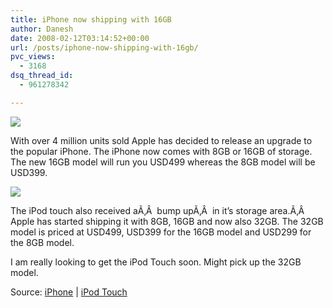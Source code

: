 ```yaml
---
title: iPhone now shipping with 16GB
author: Danesh
date: 2008-02-12T03:14:52+00:00
url: /posts/iphone-now-shipping-with-16gb/
pvc_views:
  - 3168
dsq_thread_id:
  - 961278342

---
```

![][1]

With over 4 million units sold Apple has decided to release an upgrade to the popular iPhone. The iPhone now comes with 8GB or 16GB of storage. The new 16GB model will run you USD499 whereas the 8GB model will be USD399.

![][2] 

The iPod touch also received aÃ‚Â  bump upÃ‚Â  in it&#8217;s storage area.Ã‚Â  Apple has started shipping it with 8GB, 16GB and now also 32GB. The 32GB model is priced at USD499, USD399 for the 16GB model and USD299 for the 8GB model.

I am really looking to get the iPod Touch soon. Might pick up the 32GB model.

Source: [iPhone][3] | [iPod Touch][4]

 [1]: http://img134.imageshack.us/img134/3140/indexiphonehero20080205bv1.jpg
 [2]: http://img134.imageshack.us/img134/1575/ipodtouchna6.png
 [3]: http://www.apple.com/iphone/
 [4]: http://www.apple.com/ipodtouch/